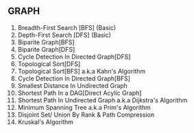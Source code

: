 GRAPH
---

1. Breadth-First Search [BFS] (Basic)
2. Depth-First Search [DFS] (Basic)
2. Biparite Graph[BFS]
2. Biparite Graph[DFS]
3. Cycle Detection In Directed Graph[DFS]
4. Topological Sort[DFS]
5. Topological Sort[BFS] a.k.a Kahn's Algorithm
6. Cycle Detection In Directed Graph[BFS]
7. Smallest Distance In Undirected Graph
8. Shortest Path In a DAG[Direct Acylic Graph]
9. Shortest Path In Undirected Graph a.k.a Dijkstra's Algorithm
10. Minimum Spanning Tree a.k.a Prim's Algorithm
11. Disjoint Set/ Union By Rank & Path Compression
12. Kruskal's Algorithm
